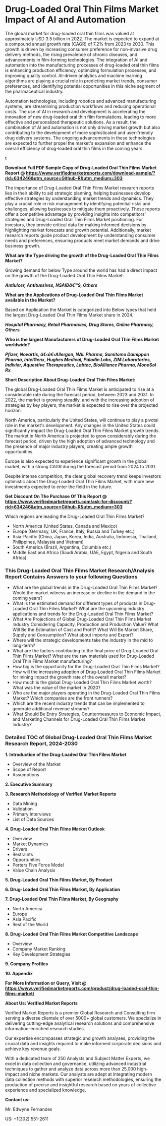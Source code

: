 <meta name="title" content="Global Drug-Loaded Oral Thin Films Market Impact of AI and Automation"><meta name="description" content="The global market for drug-loaded oral thin films was valued at approximately USD 3.5 billion in 2022. The market is expected to expand at a compound annual growth rat"><meta name="title" content="Drug-Loaded Oral Thin Films Market Size, Share, Scope, Trends, Growth, Opportunities, Analysis, Forecast"><h1>Drug-Loaded Oral Thin Films Market Impact of AI and Automation</h1><p>The global market for drug-loaded oral thin films was valued at approximately USD 3.5 billion in 2022. The market is expected to expand at a compound annual growth rate (CAGR) of 7.2% from 2023 to 2030. This growth is driven by increasing consumer preference for non-invasive drug delivery methods, the rising prevalence of chronic diseases, and advancements in film-forming technologies. The integration of AI and automation into the manufacturing processes of drug-loaded oral thin films is enhancing production efficiency, optimizing formulation processes, and improving quality control. AI-driven analytics and machine learning algorithms are playing a crucial role in predicting market trends, consumer preferences, and identifying potential opportunities in this niche segment of the pharmaceutical industry.</p><p>Automation technologies, including robotics and advanced manufacturing systems, are streamlining production workflows and reducing operational costs. The use of AI in research and development is accelerating the innovation of new drug-loaded oral thin film formulations, leading to more effective and personalized therapeutic solutions. As a result, the combination of AI and automation is not only driving market growth but also contributing to the development of more sophisticated and user-friendly drug delivery systems. The ongoing advancements in these technologies are expected to further propel the market's expansion and enhance the overall efficiency of drug-loaded oral thin films in the coming years.</p>t</p><p id="" class=""><strong>Download Full PDF Sample Copy of Drug-Loaded Oral Thin Films Market Report @ <a href="https://www.verifiedmarketreports.com/download-sample/?rid=634246&utm_source=Github-R&utm_medium=303" target="_blank">https://www.verifiedmarketreports.com/download-sample/?rid=634246&utm_source=Github-R&utm_medium=303</a></strong></p><p>The importance of&nbsp;Drug-Loaded Oral Thin Films Market research reports lies in their ability to aid strategic planning, helping businesses develop effective strategies by understanding market trends and dynamics. They play a crucial role in risk management by identifying potential risks and challenges, allowing businesses to mitigate them proactively. These reports offer a competitive advantage by providing insights into competitors' strategies and Drug-Loaded Oral Thin Films Market positioning. For investors, they provide critical data for making informed decisions by highlighting market forecasts and growth potential. Additionally, market research reports guide product development by understanding consumer needs and preferences, ensuring products meet market demands and drive business growth.</p><p><strong>What are the&nbsp;Type driving the growth of the Drug-Loaded Oral Thin Films Market?</strong></p><p id="" class="">Growing demand for below Type around the world has had a direct impact on the growth of the Drug-Loaded Oral Thin Films Market:</p><em><strong>Antiulcer, Antitussives, NSAIDâ€™S, Others</strong></em></p><strong>What are the&nbsp;Applications&nbsp;of Drug-Loaded Oral Thin Films Market available in the Market?</strong></p><p id="" class="">Based on Application the Market is categorized into Below types that held the largest Drug-Loaded Oral Thin Films Market share In 2024.</p><em><strong>Hospital Pharmacy, Retail Pharmacies, Drug Stores, Online Pharmacy, Others</strong></em></p><strong>Who is the largest Manufacturers of Drug-Loaded Oral Thin Films Market worldwide?</strong></p><p><em><strong>Pfizer, Novartis, â€‹â€‹Allergan, NAL Pharma, Sumitomo Dainippon Pharma, IntelGenx, Hughes Medical, Paladin Labs, ZIM Laboratories, Indivior, Aquestive Therapeutics, Labtec, BioAlliance Pharma, MonoSol Rx</strong></em></p><p id="" class=""><strong>Short Description About Drug-Loaded Oral Thin Films Market:</strong></p><p>The global Drug-Loaded Oral Thin Films Market is anticipated to rise at a considerable rate during the forecast period, between 2023 and 2031. In 2022, the market is growing steadily, and with the increasing adoption of strategies by key players, the market is expected to rise over the projected horizon.</p><p>North America, particularly the United States, will continue to play a pivotal role in the market's development. Any changes in the United States could significantly impact the Drug-Loaded Oral Thin Films Market growth trends. The market in North America is projected to grow considerably during the forecast period, driven by the high adoption of advanced technology and the presence of major industry players, creating ample growth opportunities.</p><p>Europe is also expected to experience significant growth in the global market, with a strong CAGR during the forecast period from 2024 to 2031.</p><p>Despite intense competition, the clear global recovery trend keeps investors optimistic about the Drug-Loaded Oral Thin Films Market, with more new investments expected to enter the field in the future.</p><p id="" class=""><strong>Get Discount On The Purchase Of This Report @ <a href="https://www.verifiedmarketreports.com/ask-for-discount/?rid=634246&utm_source=Github-R&utm_medium=303" target="_blank">https://www.verifiedmarketreports.com/ask-for-discount/?rid=634246&utm_source=Github-R&utm_medium=303</a></strong></p>Which regions are leading the Drug-Loaded Oral Thin Films Market?</p><ul><li>North America (United States, Canada and Mexico)</li><li>Europe (Germany, UK, France, Italy, Russia and Turkey etc.)</li><li>Asia-Pacific (China, Japan, Korea, India, Australia, Indonesia, Thailand, Philippines, Malaysia and Vietnam)</li><li>South America (Brazil, Argentina, Columbia etc.)</li><li>Middle East and Africa (Saudi Arabia, UAE, Egypt, Nigeria and South Africa)</li></ul><h3 id="" class="">This Drug-Loaded Oral Thin Films Market Research/Analysis Report Contains Answers to your following Questions</h3><ul><li>What are the global trends in the Drug-Loaded Oral Thin Films Market? Would the market witness an increase or decline in the demand in the coming years?</li><li>What is the estimated demand for different types of products in Drug-Loaded Oral Thin Films Market? What are the upcoming industry applications and trends for the Drug-Loaded Oral Thin Films Market?</li><li>What Are Projections of Global Drug-Loaded Oral Thin Films Market Industry Considering Capacity, Production and Production Value? What Will Be the Estimation of Cost and Profit? What Will Be Market Share, Supply and Consumption? What about imports and Export?</li><li>Where will the strategic developments take the industry in the mid to long-term?</li><li>What are the factors contributing to the final price of Drug-Loaded Oral Thin Films Market? What are the raw materials used for Drug-Loaded Oral Thin Films Market manufacturing?</li><li>How big is the opportunity for the Drug-Loaded Oral Thin Films Market? How will the increasing adoption of Drug-Loaded Oral Thin Films Market for mining impact the growth rate of the overall market?</li><li>How much is the global Drug-Loaded Oral Thin Films Market worth? What was the value of the market In 2020?</li><li>Who are the major players operating in the Drug-Loaded Oral Thin Films Market? Which companies are the front runners?</li><li>Which are the recent industry trends that can be implemented to generate additional revenue streams?</li><li>What Should Be Entry Strategies, Countermeasures to Economic Impact, and Marketing Channels for Drug-Loaded Oral Thin Films Market Industry?</li></ul><h3 id="" class="">Detailed TOC of Global Drug-Loaded Oral Thin Films Market Research Report, 2024-2030</h3><p id="" class=""><strong>1. Introduction of the Drug-Loaded Oral Thin Films Market</strong></p><ul><li>Overview of the Market</li><li>Scope of Report</li><li>Assumptions</li></ul><p id="" class=""><strong>2. Executive Summary</strong></p><p id="" class=""><strong>3. Research Methodology of Verified Market Reports</strong></p><ul><li>Data Mining</li><li>Validation</li><li>Primary Interviews</li><li>List of Data Sources</li></ul><p id="" class=""><strong>4. Drug-Loaded Oral Thin Films Market Outlook</strong></p><ul><li>Overview</li><li>Market Dynamics</li><li>Drivers</li><li>Restraints</li><li>Opportunities</li><li>Porters Five Force Model</li><li>Value Chain Analysis</li></ul><p id="" class=""><strong>5. Drug-Loaded Oral Thin Films Market, By Product</strong></p><p id="" class=""><strong>6. Drug-Loaded Oral Thin Films Market, By Application</strong></p><p id="" class=""><strong>7. Drug-Loaded Oral Thin Films Market, By Geography</strong></p><ul><li>North America</li><li>Europe</li><li>Asia Pacific</li><li>Rest of the World</li></ul><p id="" class=""><strong>8. Drug-Loaded Oral Thin Films Market Competitive Landscape</strong></p><ul><li>Overview</li><li>Company Market Ranking</li><li>Key Development Strategies</li></ul><p id="" class=""><strong>9. Company Profiles</strong></p><p id="" class=""><strong>10. Appendix</strong></p><p id="" class=""><strong>For More Information or Query, Visit @ <a href="https://www.verifiedmarketreports.com/product/drug-loaded-oral-thin-films-market/" target="_blank">https://www.verifiedmarketreports.com/product/drug-loaded-oral-thin-films-market/</a></strong></p><p id="" class=""><strong>About Us: Verified Market Reports</strong></p><p id="" class="">Verified Market Reports is a premier Global Research and Consulting firm serving a diverse clientele of over 5000+ global customers. We specialize in delivering cutting-edge analytical research solutions and comprehensive information-enriched research studies.</p><p id="" class="">Our expertise encompasses strategic and growth analyses, providing the crucial data and insights required to make informed corporate decisions and achieve key revenue goals.</p><p id="" class="">With a dedicated team of 250 Analysts and Subject Matter Experts, we excel in data collection and governance, utilizing advanced industrial techniques to gather and analyze data across more than 25,000 high-impact and niche markets. Our analysts are adept at integrating modern data collection methods with superior research methodologies, ensuring the production of precise and insightful research based on years of collective experience and specialized knowledge.</p><p id="" class=""><strong>Contact us:</strong></p><p id="" class="">Mr. Edwyne Fernandes</p><p id="" class="">US: +1(302) 551-2611</p>